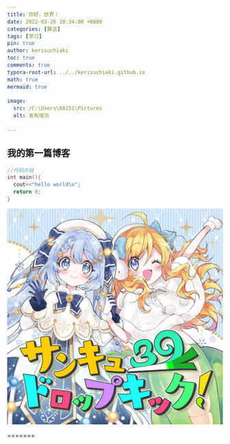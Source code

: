 ```yaml
---
title: 你好，世界！
date: 2022-03-26 10:34:00 +0800
categories: [算法]
tags: [学习]
pin: true
author: kerisuchiaki
toc: true
comments: true
typora-root-url: ../../kerisuchiaki.github.io
math: true
mermaid: true

image:
  src: /C:\Users\86151\Pictures
  alt: 发布成功

---
```



## 我的第一篇博客

```c
//代码片段
int main(){
  cout<<"hello world\n";
  return 0;
}
```

![算法](/pictrue/Thank_you_drop_kick.jpg)

=======

